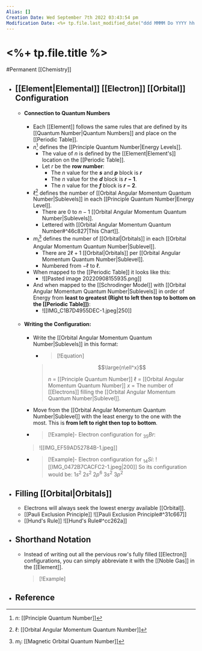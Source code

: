 ```yaml
---
Alias: []
Creation Date: Wed September 7th 2022 03:43:54 pm 
Modification Date: <%+ tp.file.last_modified_date("ddd MMMM Do YYYY hh:mm:ss a") %>
---
```

# <%+ tp.file.title %>
#Permanent [[Chemistry]]

- ## [[Element|Elemental]] [[Electron]] [[Orbital]] Configuration
	- #### Connection to Quantum Numbers
		- Each [[Element]] follows the same rules that are defined by its [[Quantum Number|Quantum Numbers]] and place on the [[Periodic Table]].
		- $n$[^1] defines the [[Principle Quantum Number|Energy Levels]].
			- The value of $n$ is defined by the [[Element|Element's]] location on the [[Periodic Table]].
			- Let $r$ be the **row number**:
				- The $n$ value for the **$s$** and **$p$** block is **$r$**
				- The $n$ value for the **$d$** block is **$r-1$**.
				- The $n$ value for the **$f$** block is **$r-2$**.
		- $\ell$[^2] defines the number of [[Orbital Angular Momentum Quantum Number|Sublevels]] in each [[Principle Quantum Number|Energy Level]].
			- There are $0$ to $n-1$ [[Orbital Angular Momentum Quantum Number|Sublevels]].
			- Lettered with [[Orbital Angular Momentum Quantum Number#^46c827|This Chart]].
		- $m_l$[^3] defines the number of [[Orbital|Orbitals]] in each [[Orbital Angular Momentum Quantum Number|Sublevel]].
			- There are $2\ell+1$ [[Orbital|Orbitals]] per [[Orbital Angular Momentum Quantum Number|Sublevel]].
			- Numbered from $-\ell$ to $\ell$.
		- When mapped to the [[Periodic Table]] it looks like this:
			- ![[Pasted image 20220908155935.png]]
		- And when mapped to the [[Schrodinger Model]] with [[Orbital Angular Momentum Quantum Number|Sublevels]] in order of Energy from **least to greatest (Right to left then top to bottom on the [[Periodic Table]])**:
			- ![[IMG_C1B7D4955DEC-1.jpeg|250]]
	- #### Writing the Configuration:
		- Write the [[Orbital Angular Momentum Quantum Number|Sublevels]] in this format:
		  - > [!Equation]
		  > $$\large{n\ell^x}$$
		  > 
		  > $n$ = [[Principle Quantum Number]]
		  > $\ell$ = [[Orbital Angular Momentum Quantum Number]]
		  > $x$ = The number of [[Electrons]] filling the [[Orbital Angular Momentum Quantum Number|Sublevel]].
		- Move from the [[Orbital Angular Momentum Quantum Number|Sublevel]] with the least energy to the one with the most. This is **from left to right then top to bottom**.
		- > [!Example]-
      	   > Electron configuration for $_{35}Br$:
      	> ![[IMG_EF59AD52784B-1.jpeg]]

		- > [!Example]-
      	   > Electron configuration for $_{14}Si$:
            > ![[IMG_0472B7CACFC2-1.jpeg|200]]
            > So its configuration would be: $1s^2$ $2s^2$ $2p^6$ $3s^2$ $3p^2$

- ## Filling [[Orbital|Orbitals]]
	- Electrons will always seek the lowest energy available [[Orbital]].
	- [[Pauli Exclusion Principle]]
	![[Pauli Exclusion Principle#^31c667]]
	- [[Hund's Rule]]
	![[Hund's Rule#^cc262a]]
- ## Shorthand Notation
	- Instead of writing out all the pervious row's fully filled [[Electron]] configurations, you can simply abbreviate it with the [[Noble Gas]] in the [[Element]].
		> [!Example]
		> 
- ## Reference

[^1]: $n$: [[Principle Quantum Number]]
[^2]: $\ell$: [[Orbital Angular Momentum Quantum Number]]
[^3]: $m_l$: [[Magnetic Orbital Quantum Number]]
